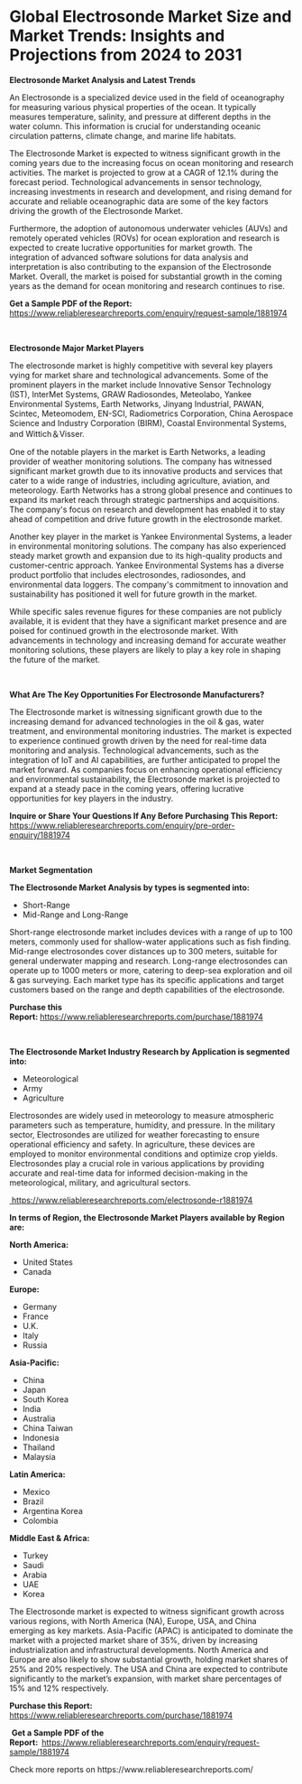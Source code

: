 <p><h1>Global Electrosonde Market Size and Market Trends: Insights and Projections from 2024 to 2031</h1></p><p><strong>Electrosonde Market Analysis and Latest Trends</strong></p>
<p><p>An Electrosonde is a specialized device used in the field of oceanography for measuring various physical properties of the ocean. It typically measures temperature, salinity, and pressure at different depths in the water column. This information is crucial for understanding oceanic circulation patterns, climate change, and marine life habitats.</p><p>The Electrosonde Market is expected to witness significant growth in the coming years due to the increasing focus on ocean monitoring and research activities. The market is projected to grow at a CAGR of 12.1% during the forecast period. Technological advancements in sensor technology, increasing investments in research and development, and rising demand for accurate and reliable oceanographic data are some of the key factors driving the growth of the Electrosonde Market.</p><p>Furthermore, the adoption of autonomous underwater vehicles (AUVs) and remotely operated vehicles (ROVs) for ocean exploration and research is expected to create lucrative opportunities for market growth. The integration of advanced software solutions for data analysis and interpretation is also contributing to the expansion of the Electrosonde Market. Overall, the market is poised for substantial growth in the coming years as the demand for ocean monitoring and research continues to rise.</p></p>
<p><strong>Get a Sample PDF of the Report:&nbsp;</strong> <a href="https://www.reliableresearchreports.com/enquiry/request-sample/1881974">https://www.reliableresearchreports.com/enquiry/request-sample/1881974</a></p>
<p>&nbsp;</p>
<p><strong>Electrosonde Major Market Players</strong></p>
<p><p>The electrosonde market is highly competitive with several key players vying for market share and technological advancements. Some of the prominent players in the market include Innovative Sensor Technology (IST), InterMet Systems, GRAW Radiosondes, Meteolabo, Yankee Environmental Systems, Earth Networks, Jinyang Industrial, PAWAN, Scintec, Meteomodem, EN-SCI, Radiometrics Corporation, China Aerospace Science and Industry Corporation (BIRM), Coastal Environmental Systems, and Wittich＆Visser.</p><p>One of the notable players in the market is Earth Networks, a leading provider of weather monitoring solutions. The company has witnessed significant market growth due to its innovative products and services that cater to a wide range of industries, including agriculture, aviation, and meteorology. Earth Networks has a strong global presence and continues to expand its market reach through strategic partnerships and acquisitions. The company's focus on research and development has enabled it to stay ahead of competition and drive future growth in the electrosonde market.</p><p>Another key player in the market is Yankee Environmental Systems, a leader in environmental monitoring solutions. The company has also experienced steady market growth and expansion due to its high-quality products and customer-centric approach. Yankee Environmental Systems has a diverse product portfolio that includes electrosondes, radiosondes, and environmental data loggers. The company's commitment to innovation and sustainability has positioned it well for future growth in the market.</p><p>While specific sales revenue figures for these companies are not publicly available, it is evident that they have a significant market presence and are poised for continued growth in the electrosonde market. With advancements in technology and increasing demand for accurate weather monitoring solutions, these players are likely to play a key role in shaping the future of the market.</p></p>
<p>&nbsp;</p>
<p><strong>What Are The Key Opportunities For Electrosonde Manufacturers?</strong></p>
<p><p>The Electrosonde market is witnessing significant growth due to the increasing demand for advanced technologies in the oil & gas, water treatment, and environmental monitoring industries. The market is expected to experience continued growth driven by the need for real-time data monitoring and analysis. Technological advancements, such as the integration of IoT and AI capabilities, are further anticipated to propel the market forward. As companies focus on enhancing operational efficiency and environmental sustainability, the Electrosonde market is projected to expand at a steady pace in the coming years, offering lucrative opportunities for key players in the industry.</p></p>
<p><strong>Inquire or Share Your Questions If Any Before Purchasing This Report:</strong> <a href="https://www.reliableresearchreports.com/enquiry/pre-order-enquiry/1881974">https://www.reliableresearchreports.com/enquiry/pre-order-enquiry/1881974</a></p>
<p>&nbsp;</p>
<p><strong>Market Segmentation</strong></p>
<p><strong>The Electrosonde Market Analysis by types is segmented into:</strong></p>
<p><ul><li>Short-Range</li><li>Mid-Range and Long-Range</li></ul></p>
<p><p>Short-range electrosonde market includes devices with a range of up to 100 meters, commonly used for shallow-water applications such as fish finding. Mid-range electrosondes cover distances up to 300 meters, suitable for general underwater mapping and research. Long-range electrosondes can operate up to 1000 meters or more, catering to deep-sea exploration and oil & gas surveying. Each market type has its specific applications and target customers based on the range and depth capabilities of the electrosonde.</p></p>
<p><strong>Purchase this Report:&nbsp;</strong><a href="https://www.reliableresearchreports.com/purchase/1881974">https://www.reliableresearchreports.com/purchase/1881974</a></p>
<p>&nbsp;</p>
<p><strong>The Electrosonde Market Industry Research by Application is segmented into:</strong></p>
<p><ul><li>Meteorological</li><li>Army</li><li>Agriculture</li></ul></p>
<p><p>Electrosondes are widely used in meteorology to measure atmospheric parameters such as temperature, humidity, and pressure. In the military sector, Electrosondes are utilized for weather forecasting to ensure operational efficiency and safety. In agriculture, these devices are employed to monitor environmental conditions and optimize crop yields. Electrosondes play a crucial role in various applications by providing accurate and real-time data for informed decision-making in the meteorological, military, and agricultural sectors.</p></p>
<p><a href="https://www.reliableresearchreports.com/electrosonde-r1881974">&nbsp;https://www.reliableresearchreports.com/electrosonde-r1881974</a></p>
<p><strong>In terms of Region, the Electrosonde Market Players available by Region are:</strong></p>
<p>
    <p> <strong> North America: </strong>
        <ul>
            <li>United States</li>
            <li>Canada</li>
        </ul>
        </p> 
    <p> <strong> Europe: </strong>
        <ul>
            <li>Germany</li>
            <li>France</li>
            <li>U.K.</li>
            <li>Italy</li>
            <li>Russia</li>
        </ul>
        </p> 
    <p> <strong> Asia-Pacific: </strong>
        <ul>
            <li>China</li>
            <li>Japan</li>
            <li>South Korea</li>
            <li>India</li>
            <li>Australia</li>
            <li>China Taiwan</li>
            <li>Indonesia</li>
            <li>Thailand</li>
            <li>Malaysia</li>
        </ul>
        </p> 
    <p> <strong> Latin America: </strong>
        <ul>
            <li>Mexico</li>
            <li>Brazil</li>
            <li>Argentina Korea</li>
            <li>Colombia</li>
        </ul>
        </p> 
    <p> <strong> Middle East & Africa: </strong>
        <ul>
            <li>Turkey</li>
            <li>Saudi</li>
            <li>Arabia</li>
            <li>UAE</li>
            <li>Korea</li>
        </ul>
    </p>
    </p>
<p><p>The Electrosonde market is expected to witness significant growth across various regions, with North America (NA), Europe, USA, and China emerging as key markets. Asia-Pacific (APAC) is anticipated to dominate the market with a projected market share of 35%, driven by increasing industrialization and infrastructural developments. North America and Europe are also likely to show substantial growth, holding market shares of 25% and 20% respectively. The USA and China are expected to contribute significantly to the market’s expansion, with market share percentages of 15% and 12% respectively.</p></p>
<p><strong>Purchase this Report: </strong><a href="https://www.reliableresearchreports.com/purchase/1881974">https://www.reliableresearchreports.com/purchase/1881974</a></p>
<p>&nbsp;<strong>Get a Sample PDF of the Report:&nbsp;&nbsp;</strong><a href="https://www.reliableresearchreports.com/enquiry/request-sample/1881974">https://www.reliableresearchreports.com/enquiry/request-sample/1881974</a></p>
<p><strong></strong></p>
<p>Check more reports on https://www.reliableresearchreports.com/</p>
